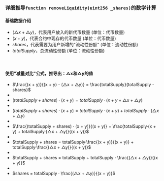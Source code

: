 
### 详细推导```function removeLiquidity(uint256 _shares)```的数学计算
#### 基础数据介绍
- $(△x + △y)$，代表用户放入的新代币数量 (单位：代币数量)
- $(x + y)$，代表合约中现存的代币数量 (单位：代币数量)
- $shares$，代表需要为用户新增的"流动性份额" (单位：流动性份额)
- $totalSupply$，总流动性份额 (单位：流动性份额)

　

#### 使用"减量对比"公式，推导出：△x和△y的值
- $\frac{(x + y)}{(x + y) - (△x + △y)} = \frac{totalSupply}{totalSupply - shares}$
-
- $(totalSupply + shares) · (x + y) = totalSupply · (x + y + △x + △y)$
-
- $(totalSupply + shares) · (x + y) = totalSupply · (x + y) + totalSupply · (△x + △y)$
-
- $\frac{(totalSupply + shares) · (x + y)}{(x + y)} = \frac{totalSupply·(x + y) + totalSupply·(△x + △y)}{(x + y)}$
-
- $totalSupply + shares = totalSupply·\frac{(x + y)}{(x + y)} + totalSupply·\frac{(△x + △y)}{(x + y)}$
-
- $totalSupply + shares = totalSupply + totalSupply · \frac{(△x + △y)}{(x + y)}$
-
- $shares = totalSupply · \frac{(△x + △y)}{(x + y)}$